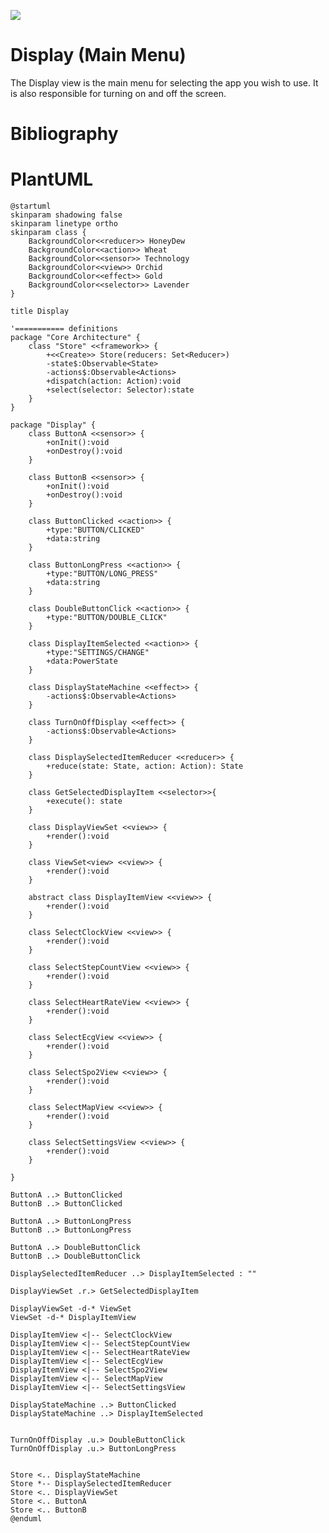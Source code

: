 ![](http://www.plantuml.com/plantuml/png/jLNHRk8w47ttLrZHbIvjBrIwZr6sAWH4qLAe6hhxMBd90171HlO45dNxx-iaxk8c8QABDa_WEJxZEJuplbN89ARhXAXLp3TCiZLLInQ9NSmNTCuI1LOaYJdWVWDKI5mAAn0cJ2dwIgZ-UYnSBQH8UUIBH4ZFan2b8SYR6tedEEpxiAl7iH1ZmJNi-n8OrcCKS2KogXc4IwxN5ljwu3Q6dOPDPRYCete8pESGeWODHH8TIvTeI9vmpBR08v3aZH2CCG7QZzKcONj2_lro-6W4yvZ7MIMAR3GVMm1rV261ThEpeEPB9JY5M4Ou9q2HhNdUNAi9Eo5NEgD6cE_Aytm9346lvj2MqLIvD03q7et25xztj1Lg-3_kz4M1tBAN1Bm0Cu83ef1RVS1qYxK3wYhIHJ8Cbwq2xj82Sk5kHHmTO8LGhNUzzB7ChmitFqcEVDFQ7JGnydrKefSY2jwbrarRCWW-qjAsoia5xuD2AVPsv8rKQ7j_XzPFud054RKSR95d_U8wlQVPR3gvziSZ_-kWxrZwCcHQ8gdRxHZ_MF35WmIbJiamdaw6pm-FWo0uDKbVfFhghL9EITEVFlN6W-Uy7gVAQUvsXB0kZ03DyWI3sMmq6GRN_brtCXoKZ_uWTY1p_nvDbKVlcUum3jJgxTSJ3L_XdQMIJ_bqFZS9pYUr3ciqoVGnlKljEMdfKoosyYPoQLxbVxJSY_I8DaF0zrJMZL1xhbcfu0U4AK9Bywb6hR_5i0i0gPcofVDcG_9envYjnSRF4R0NXL9NNhLOHledXocqyHCHhiwZ210slaWvdaTp1qpY8qCuZsOGBiuiPoF-Fu_XdctEF08WwccbFiL2zKSqsViZqkdSV1pH9jAhHYgRxBbhRQl6x8qrizJUMnSc3ID1RwcTf2vr749ApTYH6btVy1LiEsfVKlE7s8lbhYAaqcO_s-roupI0hDPe1jhcRmPgUpT2Z86RCSQYpH3RX8JKFJHL7zMYwk-H459vP3ffdKtgSLKhaW251EfrEhNFeWbVwWAFkwx4ORd6YXZFLvTwv1PubAwJNm00)

# Display (Main Menu)
The Display view is the main menu for selecting the app you wish to use. It is also responsible for turning on and off the screen.

# Bibliography

# PlantUML

```plantuml
@startuml
skinparam shadowing false
skinparam linetype ortho
skinparam class {
    BackgroundColor<<reducer>> HoneyDew
    BackgroundColor<<action>> Wheat
    BackgroundColor<<sensor>> Technology
    BackgroundColor<<view>> Orchid
    BackgroundColor<<effect>> Gold
    BackgroundColor<<selector>> Lavender
}

title Display

'=========== definitions
package "Core Architecture" {
    class "Store" <<framework>> {
        +<<Create>> Store(reducers: Set<Reducer>)
        -state$:Observable<State>
        -actions$:Observable<Actions>
        +dispatch(action: Action):void
        +select(selector: Selector):state
    }
}

package "Display" {
    class ButtonA <<sensor>> {
        +onInit():void
        +onDestroy():void
    }

    class ButtonB <<sensor>> {
        +onInit():void
        +onDestroy():void
    }

    class ButtonClicked <<action>> {
        +type:"BUTTON/CLICKED"
        +data:string
    }

    class ButtonLongPress <<action>> {
        +type:"BUTTON/LONG_PRESS"
        +data:string
    }

    class DoubleButtonClick <<action>> {
        +type:"BUTTON/DOUBLE_CLICK"
    }

    class DisplayItemSelected <<action>> {
        +type:"SETTINGS/CHANGE"
        +data:PowerState
    }

    class DisplayStateMachine <<effect>> {
        -actions$:Observable<Actions>
    }

    class TurnOnOffDisplay <<effect>> {
        -actions$:Observable<Actions>
    }

    class DisplaySelectedItemReducer <<reducer>> {
        +reduce(state: State, action: Action): State
    }

    class GetSelectedDisplayItem <<selector>>{
        +execute(): state
    }

    class DisplayViewSet <<view>> {
        +render():void
    }

    class ViewSet<view> <<view>> {
        +render():void
    }

    abstract class DisplayItemView <<view>> {
        +render():void
    }

    class SelectClockView <<view>> {
        +render():void
    }

    class SelectStepCountView <<view>> {
        +render():void
    }

    class SelectHeartRateView <<view>> {
        +render():void
    }

    class SelectEcgView <<view>> {
        +render():void
    }

    class SelectSpo2View <<view>> {
        +render():void
    }

    class SelectMapView <<view>> {
        +render():void
    }

    class SelectSettingsView <<view>> {
        +render():void
    }
    
}

ButtonA ..> ButtonClicked
ButtonB ..> ButtonClicked

ButtonA ..> ButtonLongPress
ButtonB ..> ButtonLongPress

ButtonA ..> DoubleButtonClick 
ButtonB ..> DoubleButtonClick 

DisplaySelectedItemReducer ..> DisplayItemSelected : ""

DisplayViewSet .r.> GetSelectedDisplayItem

DisplayViewSet -d-* ViewSet
ViewSet -d-* DisplayItemView

DisplayItemView <|-- SelectClockView
DisplayItemView <|-- SelectStepCountView
DisplayItemView <|-- SelectHeartRateView
DisplayItemView <|-- SelectEcgView
DisplayItemView <|-- SelectSpo2View
DisplayItemView <|-- SelectMapView
DisplayItemView <|-- SelectSettingsView

DisplayStateMachine ..> ButtonClicked
DisplayStateMachine ..> DisplayItemSelected


TurnOnOffDisplay .u.> DoubleButtonClick
TurnOnOffDisplay .u.> ButtonLongPress


Store <.. DisplayStateMachine 
Store *-- DisplaySelectedItemReducer
Store <.. DisplayViewSet 
Store <.. ButtonA 
Store <.. ButtonB
@enduml
```
